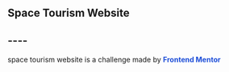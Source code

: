 ## Space Tourism Website

## ----

space tourism website is a challenge made by <a href="https://www.frontendmentor.io/challenges/space-tourism-multipage-website-gRWj1URZ3" style="color: #1d4ed8; text-decoration: none; font-weight: bold;">Frontend Mentor</a>
